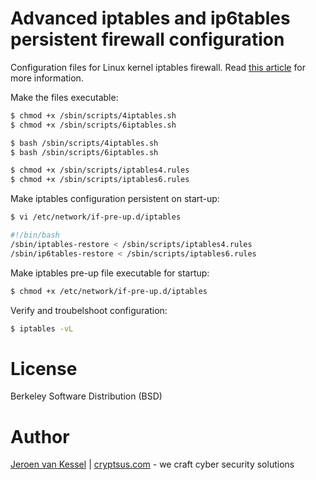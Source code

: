 # Advanced iptables and ip6tables persistent firewall configuration

Configuration files for Linux kernel iptables firewall. Read [this article](https://cryptsus.com/blog/advanced-perimeter-based-iptables-firewall-on-linux.html) for more information.

Make the files executable:
```bash
$ chmod +x /sbin/scripts/4iptables.sh 
$ chmod +x /sbin/scripts/6iptables.sh

$ bash /sbin/scripts/4iptables.sh 
$ bash /sbin/scripts/6iptables.sh

$ chmod +x /sbin/scripts/iptables4.rules
$ chmod +x /sbin/scripts/iptables6.rules
```
Make iptables configuration persistent on start-up:
```bash
$ vi /etc/network/if-pre-up.d/iptables

#!/bin/bash
/sbin/iptables-restore < /sbin/scripts/iptables4.rules
/sbin/ip6tables-restore < /sbin/scripts/iptables6.rules
```
Make iptables pre-up file executable for startup:
```bash
$ chmod +x /etc/network/if-pre-up.d/iptables
```
Verify and troubelshoot configuration:
```bash
$ iptables -vL
```

# License
Berkeley Software Distribution (BSD)

# Author
[Jeroen van Kessel](https://twitter.com/jeroenvkessel) | [cryptsus.com](https://cryptsus.com) - we craft cyber security solutions
